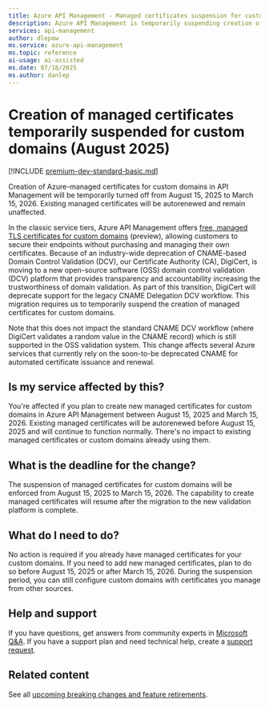 ```yaml
---
title: Azure API Management - Managed certificates suspension for custom domains (August 2025)
description: Azure API Management is temporarily suspending creation of managed certificates for custom domains from August 15, 2025 to March 15, 2026 due to industry-wide changes in domain validation.
services: api-management
author: dlepow
ms.service: azure-api-management
ms.topic: reference
ai-usage: ai-assisted
ms.date: 07/18/2025
ms.author: danlep
---
```


# Creation of managed certificates temporarily suspended for custom domains (August 2025)

[!INCLUDE [premium-dev-standard-basic.md](../../../includes/api-management-availability-premium-dev-standard-basic.md)]

Creation of Azure-managed certificates for custom domains in API Management will be temporarily turned off from August 15, 2025 to March 15, 2026. Existing managed certificates will be autorenewed and remain unaffected.

In the classic service tiers, Azure API Management offers [free, managed TLS certificates for custom domains](../configure-custom-domain.md#domain-certificate-options) (preview), allowing customers to secure their endpoints without purchasing and managing their own certificates. Because of an industry-wide deprecation of CNAME-based Domain Control Validation (DCV), our Certificate Authority (CA), DigiCert, is moving to a new open-source software (OSS) domain control validation (DCV) platform that provides transparency and accountability increasing the trustworthiness of domain validation. As part of this transition, DigiCert will deprecate support for the legacy CNAME Delegation DCV workflow. This migration requires us to temporarily suspend the creation of managed certificates for custom domains.

Note that this does not impact the standard CNAME DCV workflow (where DigiCert validates a random value in the CNAME record) which is still supported in the OSS validation system. This change affects several Azure services that currently rely on the soon-to-be deprecated CNAME for automated certificate issuance and renewal.

## Is my service affected by this?

You're affected if you plan to create new managed certificates for custom domains in Azure API Management between August 15, 2025 and March 15, 2026. Existing managed certificates will be autorenewed before August 15, 2025 and will continue to function normally. There's no impact to existing managed certificates or custom domains already using them.

## What is the deadline for the change?

The suspension of managed certificates for custom domains will be enforced from August 15, 2025 to March 15, 2026. The capability to create managed certificates will resume after the migration to the new validation platform is complete.

## What do I need to do?

No action is required if you already have managed certificates for your custom domains. If you need to add new managed certificates, plan to do so before August 15, 2025 or after March 15, 2026. During the suspension period, you can still configure custom domains with certificates you manage from other sources.

## Help and support

If you have questions, get answers from community experts in [Microsoft Q&A](https://aka.ms/apim/azureqa/change/captcha-2022). If you have a support plan and need technical help, create a [support request](https://portal.azure.com/#view/Microsoft_Azure_Support/HelpAndSupportBlade/~/overview).

## Related content

See all [upcoming breaking changes and feature retirements](overview.md).

